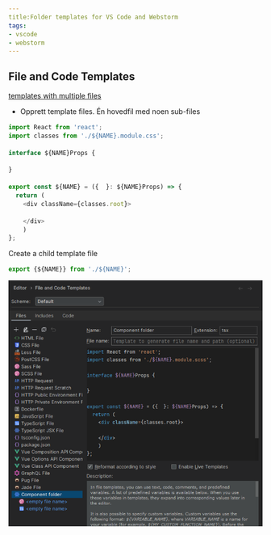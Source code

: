 ```yaml
---
title:Folder templates for VS Code and Webstorm
tags:
- vscode
- webstorm
---
```


## File and Code Templates

[templates with multiple files](https://www.jetbrains.com/help/webstorm/templates-with-multiple-files.html#ws_template_for_component_files)

- Opprett template files. Én hovedfil med noen sub-files

```ts
import React from 'react';
import classes from './${NAME}.module.css';

interface ${NAME}Props {

}

export const ${NAME} = ({  }: ${NAME}Props) => {
  return (
    <div className={classes.root}>
      
    </div>
    )
};
```````

Create a child template file

```ts
export {${NAME}} from './${NAME}';
```

![Alt text](/images/file-and-code-templates.png)

